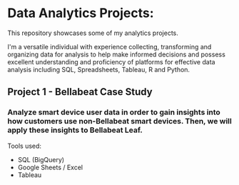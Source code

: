 # Data Analytics Projects:

This repository showcases some of my analytics projects.

I'm a versatile individual with experience collecting, transforming and organizing data for analysis to help make informed decisions and possess excellent understanding and proficiency of platforms for effective data analysis including SQL, Spreadsheets, Tableau, R and Python.


## Project 1 - Bellabeat Case Study
### Analyze smart device user data in order to gain insights into how customers use non-Bellabeat smart devices. Then, we will apply these insights to Bellabeat Leaf.

Tools used:
* SQL (BigQuery)
* Google Sheets / Excel 
* Tableau
